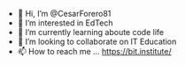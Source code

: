 - 👋 Hi, I’m @CesarForero81
- 👀 I’m interested in EdTech
- 🌱 I’m currently learning aboute code life
- 💞️ I’m looking to collaborate on IT Education
- 📫 How to reach me ... https://bit.institute/

<!---
CesarForero81/CesarForero81 is a ✨ special ✨ repository because its `README.md` (this file) appears on your GitHub profile.
You can click the Preview link to take a look at your changes.
--->
